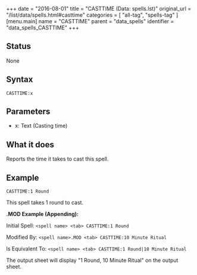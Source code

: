 +++
date = "2016-08-01"
title = "CASTTIME (Data: spells.lst)"
original_url = "/list/data/spells.html#casttime"
categories = [ "all-tag", "spells-tag" ]
[menu.main]
    name = "CASTTIME"
    parent = "data_spells"
    identifier = "data_spells_CASTTIME"
+++

## Status

None

## Syntax

`CASTTIME:x`

## Parameters

-   x: Text (Casting time)



What it does
------------

Reports the time it takes to cast this spell.

Example
-------

`CASTTIME:1 Round`

This spell takes 1 round to cast.

**.MOD Example (Appending):**

Initial Spell: `<spell name> <tab> CASTTIME:1 Round`

Modified By: `<spell name>.MOD <tab> CASTTIME:10 Minute Ritual`

Is Equivalent To: `<spell name> <tab> CASTTIME:1 Round|10 Minute Ritual`

The output sheet will display "1 Round, 10 Minute Ritual" on the output
sheet.


